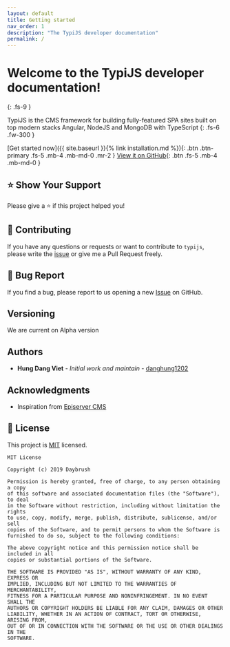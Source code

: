 ```yaml
---
layout: default
title: Getting started
nav_order: 1
description: "The TypiJS developer documentation"
permalink: /
---
```


# Welcome to the TypiJS developer documentation!
{: .fs-9 }

TypiJS is the CMS framework for building fully-featured SPA sites built on top modern stacks Angular, NodeJS and MongoDB with TypeScript
{: .fs-6 .fw-300 }

[Get started now]({{ site.baseurl }}{% link installation.md %}){: .btn .btn-primary .fs-5 .mb-4 .mb-md-0 .mr-2 } [View it on GitHub](https://github.com/typijs/typijs){: .btn .fs-5 .mb-4 .mb-md-0 }

## ⭐️ Show Your Support
Please give a ⭐️ if this project helped you!

## 👏 Contributing

If you have any questions or requests or want to contribute to `typijs`, please write the [issue](https://github.com/typijs/typijs/issues) or give me a Pull Request freely.

## 🐞 Bug Report

If you find a bug, please report to us opening a new [Issue](https://github.com/typijs/typijs/issues) on GitHub.

## Versioning

We are current on Alpha version

## Authors

* **Hung Dang Viet** - *Initial work and maintain* - [danghung1202](https://github.com/danghung1202)

## Acknowledgments

* Inspiration from [Episerver CMS](https://www.episerver.com/)

## 📝 License

This project is [MIT](https://github.com/typijs/typijs/blob/main/LICENSE) licensed.

```
MIT License

Copyright (c) 2019 Daybrush

Permission is hereby granted, free of charge, to any person obtaining a copy
of this software and associated documentation files (the "Software"), to deal
in the Software without restriction, including without limitation the rights
to use, copy, modify, merge, publish, distribute, sublicense, and/or sell
copies of the Software, and to permit persons to whom the Software is
furnished to do so, subject to the following conditions:

The above copyright notice and this permission notice shall be included in all
copies or substantial portions of the Software.

THE SOFTWARE IS PROVIDED "AS IS", WITHOUT WARRANTY OF ANY KIND, EXPRESS OR
IMPLIED, INCLUDING BUT NOT LIMITED TO THE WARRANTIES OF MERCHANTABILITY,
FITNESS FOR A PARTICULAR PURPOSE AND NONINFRINGEMENT. IN NO EVENT SHALL THE
AUTHORS OR COPYRIGHT HOLDERS BE LIABLE FOR ANY CLAIM, DAMAGES OR OTHER
LIABILITY, WHETHER IN AN ACTION OF CONTRACT, TORT OR OTHERWISE, ARISING FROM,
OUT OF OR IN CONNECTION WITH THE SOFTWARE OR THE USE OR OTHER DEALINGS IN THE
SOFTWARE.
```